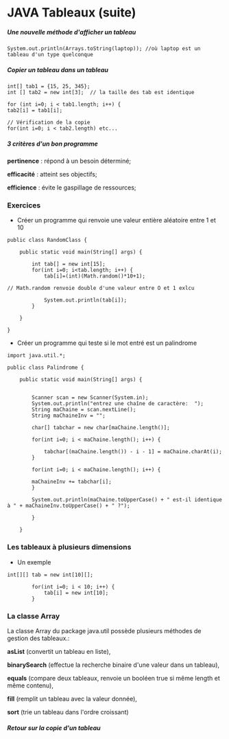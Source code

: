 # JAVA Tableaux (suite)

##### Une nouvelle méthode d'afficher un tableau
```
System.out.println(Arrays.toString(laptop)); //où laptop est un tableau d'un type quelconque
```

##### Copier un tableau dans un tableau

```
int[] tab1 = {15, 25, 345};
int [] tab2 = new int[3];  // la taille des tab est identique

for (int i=0; i < tab1.length; i++) {
tab2[i] = tab1[i];

// Vérification de la copie
for(int i=0; i < tab2.length) etc...
```

##### 3 critères d'un bon programme
**pertinence** : répond à un besoin déterminé; 
 
**efficacité** : atteint ses objectifs; 
 
**efficience** : évite le gaspillage de ressources; 

### Exercices

* Créer un programme qui renvoie une valeur entière aléatoire entre 1 et 10


```
public class RandomClass {

	public static void main(String[] args) {

		int tab[] = new int[15];
		for(int i=0; i<tab.length; i++) {
			tab[i]=(int)(Math.random()*10+1);

// Math.random renvoie double d'une valeur entre O et 1 exlcu

			System.out.println(tab[i]);
		}
		
	}

}

```

* Créer un programme qui teste si le mot entré est un palindrome

```
import java.util.*;

public class Palindrome {

	public static void main(String[] args) {

		
		Scanner scan = new Scanner(System.in);
		System.out.println("entrez une chaîne de caractère:  ");
		String maChaine = scan.nextLine();
		String maChaineInv = "";
		
		char[] tabchar = new char[maChaine.length()];
		
		for(int i=0; i < maChaine.length(); i++) {
			
			tabchar[(maChaine.length()) - i - 1] = maChaine.charAt(i);
		}
		
		for(int i=0; i < maChaine.length(); i++) {

		maChaineInv += tabchar[i];
		}

		System.out.println(maChaine.toUpperCase() + " est-il identique à " + maChaineInv.toUpperCase() + " ?");

		}
		
	}

```

### Les tableaux à plusieurs dimensions

* Un exemple

```
int[][] tab = new int[10][];
		
		for(int i=0; i < 10; i++) {
			tab[i] = new int[10];
		}
```

### La classe Array
La classe Array du package java.util possède plusieurs méthodes de gestion des tableaux.:

**asList** (convertit un tableau en liste), 

**binarySearch** (effectue la recherche binaire d'une valeur dans un tableau), 

**equals** (compare deux tableaux, renvoie un booléen true si même length et même contenu), 

**fill** (remplit un tableau avec la valeur donnée), 

**sort** (trie un tableau dans l'ordre croissant) 

##### Retour sur la copie d'un tableau

